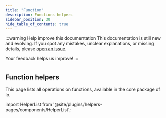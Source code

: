 ```yaml
---
title: "Function"
description: Functions helpers
sidebar_position: 30
hide_table_of_contents: true
---
```


:::warning Help improve this documentation
This documentation is still new and evolving. If you spot any mistakes, unclear explanations, or missing details, please [open an issue](https://github.com/samber/lo/issues).

Your feedback helps us improve!
:::

#
## Function helpers

This page lists all operations on functions, available in the core package of lo.

import HelperList from '@site/plugins/helpers-pages/components/HelperList';

<HelperList 
  category="core"
  subCategory="function"
/>
